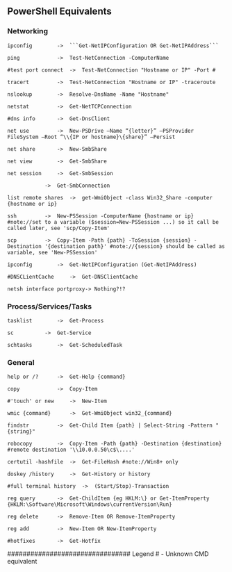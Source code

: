 ## PowerShell Equivalents

### Networking
	
	ipconfig		->	```Get-NetIPConfiguration OR Get-NetIPAddress```
	
	ping 			->	Test-NetConnection -ComputerName
	
	#test port connect	->	Test-NetConnection "Hostname or IP" -Port #
	
	tracert			-> 	Test-NetConnection "Hostname or IP" -traceroute
	
	nslookup		->	Resolve-DnsName -Name "Hostname"
	
	netstat			->	Get-NetTCPConnection
	
	#dns info		->	Get-DnsClient
	
	net use			->	New-PSDrive –Name “{letter}” –PSProvider FileSystem –Root “\\{IP or hostname}\{share}” –Persist
	
	net share		->	New-SmbShare
	
	net view		->	Get-SmbShare
	
	net session		->	Get-SmbSession
	
				->	Get-SmbConnection
	
	list remote shares	->	get-WmiObject -class Win32_Share -computer {hostname or ip}
	
	ssh			->	New-PSSession -ComputerName {hostname or ip} #note://set to a variable ($session=New-PSSession ...) so it call be called later, see 'scp/Copy-Item'
	
	scp			->	Copy-Item -Path {path} -ToSession {session} -Destination '{destination path}' #note://{session} should be called as variable, see 'New-PSSession'
	
	ipconfig		->	Get-NetIPConfiguration (Get-NetIPAddress)
	
	#DNSCLientCache		->	Get-DNSClientCache
	
	netsh interface portproxy->	Nothing?!?

### Process/Services/Tasks
	
	tasklist		->	Get-Process
	
	sc			->	Get-Service
	
	schtasks		->	Get-ScheduledTask
	

### General
	
	help or /?		-> 	Get-Help {command}
	
	copy			->	Copy-Item
	
	#'touch' or new		-> 	New-Item
	
	wmic {command}		->	Get-WmiObject win32_{command}
	
	findstr			->	Get-Child Item {path} | Select-String -Pattern "{string}"
	
	robocopy		->	Copy-Item -Path {path} -Destination {destination}  #remote destination '\\10.0.0.50\c$\....'
	
	certutil -hashfile	->	Get-FileHash #note://Win8+ only
	
	doskey /history		->	Get-History or history
	
	#full terminal history	->	(Start/Stop)-Transaction
	
	reg query		->	Get-ChildItem {eg HKLM:\} or Get-ItemProperty {HKLM:\Software\Microsoft\Windows\currentVersion\Run}
	
	reg delete		-> 	Remove-Item OR Remove-ItemProperty
	
	reg add			->	New-Item OR New-ItemProperty
	
	#hotfixes		-> 	Get-Hotfix


################################
Legend
	# - Unknown CMD equivalent
	
	

	



